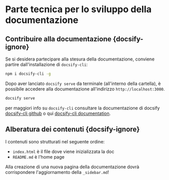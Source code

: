# Parte tecnica per lo sviluppo della documentazione

## Contribuire alla documentazione {docsify-ignore}

Se si desidera partecipare alla stesura della documentazione, conviene partire dall'installazione di `docsify-cli`:

```bash
npm i docsify-cli -g
```

Dopo aver lanciato `docsify serve` da terminale (all'interno della cartella), è possibile accedere alla documentazione all'indirizzo `http://localhost:3000`.

```bash
docsify serve
```

per maggiori info su `docsify-cli` consultare la documentazione di docsify [docsify-cli github](https://github.com/docsifyjs/docsify-cli) o qui [docsify-cli documentation](https://docsify.js.org/#/quickstart).

## Alberatura dei contenuti {docsify-ignore}

I contenuti sono strutturati nel seguente ordine:

* `index.html` è il file dove viene inizializzata la doc
* `README.md` è l'home page

Alla creazione di una nuova pagina della documentazione dovrà corrispondere l'aggiornamento della `_sidebar.md`! 